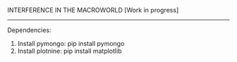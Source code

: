 INTERFERENCE IN THE MACROWORLD [Work in progress]
******************************

Dependencies:

1. Install pymongo: pip install pymongo
2. Install plotnine: pip install matplotlib

